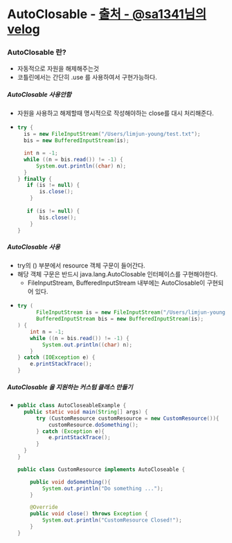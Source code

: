 # AutoClosable - [출처 - @sa1341님의 velog](https://velog.io/@sa1341/AutoCloseable-클래스)
### AutoClosable 란?
* 자동적으로 자원을 해제해주는것
* 코틀린에서는 간단히 .use 를 사용하여서 구현가능하다.
##### AutoClosable 사용안함
* 자원을 사용하고 해제할때 명시적으로 작성해야하는 close를 대시 처리해준다.
* ```java
  try {
    is = new FileInputStream("/Users/limjun-young/test.txt");
    bis = new BufferedInputStream(is);

    int n = -1;
    while ((n = bis.read()) != -1) {
        System.out.println((char) n);
    }
  } finally {
     if (is != null) {
         is.close();
      }
           
     if (is != null) {
         bis.close();
      }
  }
##### AutoClosable 사용
* try의 () 부분에서 resource 객체 구문이 들어간다.
* 해당 객체 구문은 반드시 java.lang.AutoClosable 인터페이스를 구현해야한다.
  * FileInputStream, BufferedInputStream 내부에는 AutoClosable이 구현되어 있다.
* ```java
  try (
        FileInputStream is = new FileInputStream("/Users/limjun-young/test.txt");
        BufferedInputStream bis = new BufferedInputStream(is);
  ) {
      int n = -1;
      while ((n = bis.read()) != -1) {
          System.out.println((char) n);
      }
  } catch (IOException e) {
      e.printStackTrace();
  }
##### AutoClosable 을 지원하는 커스텀 클래스 만들기
* ```java
  public class AutoCloseableExample {
    public static void main(String[] args) {
        try (CustomResource customResource = new CustomResource()){
            customResource.doSomething();
        } catch (Exception e){
            e.printStackTrace();
        }
    }
  }

  public class CustomResource implements AutoCloseable {

      public void doSomething(){
          System.out.println("Do something ...");
      }

      @Override
      public void close() throws Exception {
          System.out.println("CustomResource Closed!");
      }
  }
